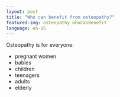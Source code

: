 ```yaml
---
layout: post
title: "Who can benefit from osteopathy?"
featured-img: osteopathy_whoCanBenefit
language: en-US
---
```

Osteopathy is for everyone:
- pregnant women
- babies
- children
- teenagers 
- adults
- elderly